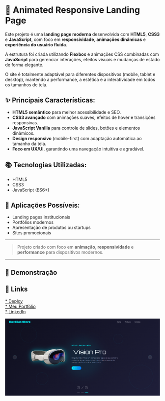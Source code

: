 # 🚀 Animated Responsive Landing Page

Este projeto é uma **landing page moderna** desenvolvida com **HTML5**, **CSS3** e **JavaScript**, com foco em **responsividade**, **animações dinâmicas** e **experiência do usuário fluida**.

A estrutura foi criada utilizando **Flexbox** e animações CSS combinadas com **JavaScript** para gerenciar interações, efeitos visuais e mudanças de estado de forma elegante.

O site é totalmente adaptável para diferentes dispositivos (mobile, tablet e desktop), mantendo a performance, a estética e a interatividade em todos os tamanhos de tela.

## ✨ Principais Características:

* **HTML5 semântico** para melhor acessibilidade e SEO.
* **CSS3 avançado** com animações suaves, efeitos de hover e transições responsivas.
* **JavaScript Vanilla** para controle de slides, botões e elementos dinâmicos.
* **Design responsivo** (mobile-first) com adaptação automática ao tamanho da tela.
* **Foco em UX/UI**, garantindo uma navegação intuitiva e agradável.

## 📚 Tecnologias Utilizadas:

* HTML5
* CSS3
* JavaScript (ES6+)

## 🌟 Aplicações Possíveis:

* Landing pages institucionais
* Portfólios modernos
* Apresentação de produtos ou startups
* Sites promocionais

---

> Projeto criado com foco em **animação, responsividade** e **performance** para dispositivos modernos.

---

## 💼 Demonstração


## 🔗 Links
<a href="https://vision-prodevclub.netlify.app/">* [Deploy](#)</a><br>
<a href="https://portifolio-michel.netlify.app/#Projetos">* [Meu Portfólio](#)</a><br>
<a href="https://www.linkedin.com/in/michel-santos-1b3b1b6a/">* [LinkedIn](#)</a>



<img src="img/readme.PNG"></img>
